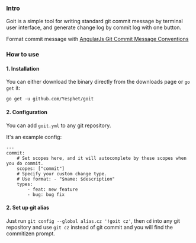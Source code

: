 ### Intro

Goit is a simple tool for writing standard git commit message by terminal user interface, and generate change log by commit log with one button. 

Format commit message with [AngularJs Git Commit Message Conventions](https://docs.google.com/document/d/1QrDFcIiPjSLDn3EL15IJygNPiHORgU1_OOAqWjiDU5Y/edit#heading=h.uyo6cb12dt6w) 

### How to use

#### 1. Installation

You can either download the binary directly from the downloads page or `go get` it:

```
go get -u github.com/Yesphet/goit
```

#### 2. Configuration

You can add `goit.yml` to any git repository.

It's an example config: 

```
---
commit:
    # Set scopes here, and it will autocomplete by these scopes when you do commit. 
    scopes: ["commit"]
    # Specify your custom change type.  
    # Use format: - "$name: $description"
    types: 
        - feat: new feature
        - bug: bug fix
``` 

#### 2. Set up git alias

Just run `git config --global alias.cz '!goit cz'`, then `cd` into any git repository and use `git cz` instead of git commit and you will find the commitizen prompt. 

